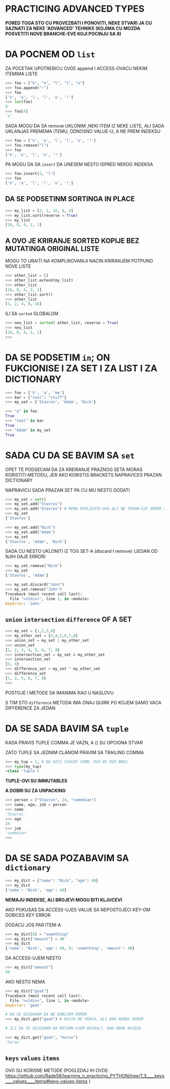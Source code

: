 # PRACTICING ADVANCED TYPES

**PORED TOGA STO CU PROVEZBATI I PONOVITI, NEKE STVARI JA CU SAZNATI ZA NEKE 'ADVANCED' TEHNIKE (KOJIMA CU MOZDA POSVETITI NOVE BRANCHE-EVE KOJI POCINJU SA 8)**

# DA POCNEM OD `list`

ZA POCETAK UPOTREBICU OVDE append I ACCESS-OVACU NEKIM ITEMIMA LISTE

```py
>>> foo = ["h", "e", "l", "l", "o"]
>>> foo.append("!")
>>> foo
['h', 'e', 'l', 'l', 'o', '!']
>>> len(foo)
6
>>> foo[4]
'o'
```

SADA MOGU DA SA remove UKLONIM ,NEKI ITEM IZ NEKE LISTE, ALI SADA UKLANJAS PREMEMA ITEMU, ODNOSNO VALUE-U, A NE PREM INDEKSU

```py
>>> foo = ['h', 'e', 'l', 'l', 'o', '!']
>>> foo.remove("l")
>>> foo
['h', 'e', 'l', 'o', '!']
```

PA MOGU DA SA `insert` DA UNESEM NESTO ISPRED NEKOG INDEKSA

```py
>>> foo.insert(2, "l")
>>> foo
['h', 'e', 'l', 'l', 'o', '!']
```

## DA SE PODSETINM SORTINGA IN PLACE

```py
>>> my_list = [2, 1, 16, 8, 4]
>>> my_list.sort(reverse = True)
>>> my_list
[16, 8, 4, 2, 1]
```

## A OVO JE KRIRANJE SORTED KOPIJE BEZ MUTATINGA ORIGINAL LISTE

MOGU TO URAITI NA KOMPLIKOVANIJI NACIN KRIRANJEM POTPUNO NOVE LISTE

```py
>>> other_list = []
>>> other_list.extend(my_list)
>>> other_list
[16, 8, 4, 2, 1]
>>> other_list.sort()
>>> other_list
[1, 2, 4, 8, 16] 
```

ILI SA `sorted` GLOBALOM

```py
>>> neu_list = sorted( other_list, reverse = True)
>>> neu_list
[16, 8, 4, 2, 1]
>>> 
```

# DA SE PODSETIM `in`; ON FUKCIONISE I ZA SET I ZA LIST I ZA DICTIONARY

```py
>>> foo = ['h', 'a', 'me']
>>> bar = {"tool": "stuff"}
>>> my_set = {'Stavros', 'Adam', 'Nick'}

>>> "a" in foo
True
>>> "tool" in bar
True
>>> "Adam" in my_set
True
```

# SADA CU DA SE BAVIM SA `set`

OPET TE PODSECAM DA ZA KREIRANJE PRAZNOG SETA MORAS KORISTITI METODU, JER AKO KORISTIS BRACKETS NAPRAVICES PRAZAN DICTIONARY

NAPRAVICU SADA PRAZAN SET PA CU MU NESTO DODATI

```py
>>> my_set = set()
>>> my_set.add("Stavros")
>>> my_set.add("Stavros") # NEMA DUPLICATE-OVA ALI NE THROW-UJE ERROR AKO POKUSAS DA GA DODAS
>>> my_set
{'Stavros'}
```

```py
>>> my_set.add("Nick")
>>> my_set.add("Adam")
>>> my_set
{'Stavros', 'Adam', 'Nick'}
```

SADA CU NESTO UKLONITI IZ TOG SET-A (discard I remove) (JEDAN OD NJIH DAJE ERROR)

```py
>>> my_set.remove("Nick")
>>> my_set
{'Stavros', 'Adam'}

>>> my_set.discard("John")
>>> my_set.remove("John")
Traceback (most recent call last):
  File "<stdin>", line 1, in <module>
KeyError: 'John'
```

## `union` `intersection` `difference` OF A SET

```py
>>> my_set = {1,2,3,4}
>>> my_other_set = {3,4,5,6,7,8}
>>> union_set = my_set | my_other_set
>>> union_set
{1, 2, 3, 4, 5, 6, 7, 8}
>>> intersection_set = my_set & my_other_set 
>>> intersection_set
{3, 4}
>>> difference_set = my_set ^ my_other_set
>>> difference_set
{1, 2, 5, 6, 7, 8}
>>> 
```

POSTOJE I METODE SA IMANIMA KAO U NASLOVU

S TIM STO `difference` METODA IMA ONAJ QUIRK PO KOJEM SAMO VACA DIFFERENCE ZA JEDAN

# DA SE SADA BAVIM SA `tuple`

KADA PRAVIS TUPLE COMMA JE VAZN, A () SU OPCIONA STVAR

ZATO TUPLE SA JEDNIM CLANOM PRAVIM SA TRAILING COMMA

```py
>>> my_tup = 1, # DA NISI STAVIO COMM, OVO BI BIO BROJ
>>> type(my_tup)
<class 'tuple'>
```

**TUPLE-OVI SU IMMUTABLES**

**A DOBRI SU ZA UNPACKING**

```py
>>> person = ("Stavros", 24, "comedian")
>>> name, age, job = person
>>> name
'Stavros'
>>> age
24
>>> job
'comedian'
>>> 
```

# DA SE SADA POZABAVIM SA `dictionary`

```py
>>> my_dict = {"name": "Nick", "age": 48}
>>> my_dict
{'name': 'Nick', 'age': 48}
```

**NEMAJU INDEKSE, ALI BROJEVI MOGU BITI KLJUCEVI**

AKO POKUSAS DA ACCESS-UJES VALUE SA NEPOSTOJECI KEY-OM DOBICES KEY ERROR

DODACU JOS PAR ITEM-A

```py
>>> my_dict[8] = "something"
>>> my_dict["amount"] = 48
>>> my_dict
{'name': 'Nick', 'age': 48, 8: 'something', 'amount': 48}
```

DA ACCESS-UJEM NESTO

```py
>>> my_dict["amount"]
48
```

AKO NESTO NEMA

```py
>>> my_dict["goat"]
Traceback (most recent call last):
  File "<stdin>", line 1, in <module>
KeyError: 'goat'

# DA SE OSIGURAM DA NE DOBIJEM ERROR
>>> my_dict.get("goat") # NISTA NE VRACA, ALI BAR NEMAS ERROR

# ILI DA SE OSIGURAM DA RETURN-UJEM DEFAULT, KAD NEMA NICEGA

>>> my_dict.get("goat", "horse")
'horse'
```

## `keys` `values` `items`

OVO SU KORISNE METODE (POGLEDAJ IH OVDE: <https://github.com/Rade58/learning_n_practicing_PYTHON/tree/7_3____keys____values____items#keys-values-items> )

